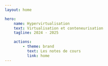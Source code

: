 ```yaml
---
layout: home

hero:
    name: Hypervirtualisation
    text: Virtualisation et conteneurisation
    tagline: 2024 - 2025

    actions:
        - theme: brand
          text: Les notes de cours
          link: home
---
```

